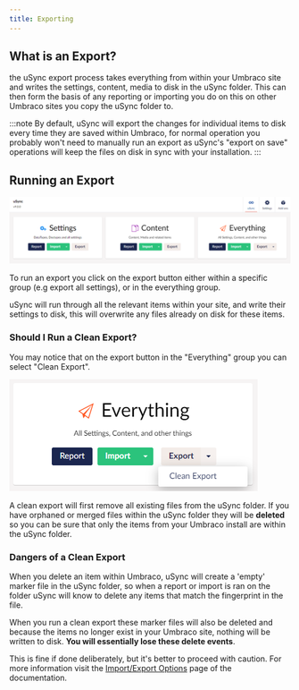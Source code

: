 ```yaml
---
title: Exporting
---
```


## What is an Export?
the uSync export process takes everything from within your Umbraco site and writes the settings, content, media to disk in the uSync folder. This can then form the basis of any reporting or importing you do on this on other Umbraco sites you copy the uSync folder to.

:::note
By default, uSync will export the changes for individual items to disk every time they are saved within Umbraco, for normal operation you probably won't need to manually run an export as uSync's "export on save" operations will keep the files on disk in sync with your installation.
:::

## Running an Export

![Dashboard](dashboard.png)

To run an export you click on the export button either within a specific group (e.g export all settings), or in the everything group.

uSync will run through all the relevant items within your site, and write their settings to disk, this will overwrite any files already on disk for these items. 

### Should I Run a Clean Export?

You may notice that on the export button in the "Everything" group you can select "Clean Export". 

![Clean export button](clean.png)

A clean export will first remove all existing files from the uSync folder. If you have orphaned or merged files within the uSync folder they will be **deleted** so you can be sure that only the items from your Umbraco install are within the uSync folder. 

### Dangers of a Clean Export 

When you delete an item within Umbraco, uSync will create a 'empty' marker file in the uSync folder, so when a report or import is ran on the folder uSync will know to delete any items that match the fingerprint in the file.

When you run a clean export these marker files will also be deleted and because the items no longer exist in your Umbraco site, nothing will be written to disk. **You will essentially lose these delete events**.

This is fine if done deliberately, but it's better to proceed with caution. For more information visit the [Import/Export Options](../guides/importExport) page of the documentation.


